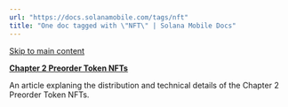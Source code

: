 ```yaml
---
url: "https://docs.solanamobile.com/tags/nft"
title: "One doc tagged with \"NFT\" | Solana Mobile Docs"
---
```


[Skip to main content](https://docs.solanamobile.com/tags/nft#__docusaurus_skipToContent_fallback)

[**Chapter 2 Preorder Token NFTs**](https://docs.solanamobile.com/getting-started/chapter2-preorder-token)

An article explaning the distribution and technical details of the Chapter 2 Preorder Token NFTs.